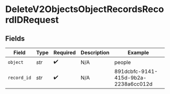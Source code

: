 # DeleteV2ObjectsObjectRecordsRecordIDRequest


## Fields

| Field                                | Type                                 | Required                             | Description                          | Example                              |
| ------------------------------------ | ------------------------------------ | ------------------------------------ | ------------------------------------ | ------------------------------------ |
| `object`                             | *str*                                | :heavy_check_mark:                   | N/A                                  | people                               |
| `record_id`                          | *str*                                | :heavy_check_mark:                   | N/A                                  | 891dcbfc-9141-415d-9b2a-2238a6cc012d |